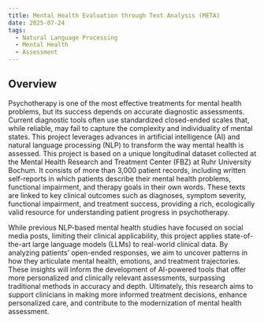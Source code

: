 ```yaml
---
title: Mental Health Evaluation through Text Analysis (META)
date: 2025-07-24
tags:
  - Natural Language Processing
  - Mental Health
  - Assessment
---
```


## Overview

Psychotherapy is one of the most effective treatments for mental health problems, but its success depends on accurate diagnostic assessments. Current diagnostic tools often use standardized closed-ended scales that, while reliable, may fail to capture the complexity and individuality of mental states. This project leverages advances in artificial intelligence (AI) and natural language processing (NLP) to transform the way mental health is assessed.
This project is based on a unique longitudinal dataset collected at the Mental Health Research and Treatment Center (FBZ) at Ruhr University Bochum. It consists of more than 3,000 patient records, including written self-reports in which patients describe their mental health problems, functional impairment, and therapy goals in their own words. These texts are linked to key clinical outcomes such as diagnoses, symptom severity, functional impairment, and treatment success, providing a rich, ecologically valid resource for understanding patient progress in psychotherapy.

While previous NLP-based mental health studies have focused on social media posts, limiting their clinical applicability, this project applies state-of-the-art large language models (LLMs) to real-world clinical data. By analyzing patients’ open-ended responses, we aim to uncover patterns in how they articulate mental health, emotions, and treatment trajectories. These insights will inform the development of AI-powered tools that offer more personalized and clinically relevant assessments, surpassing traditional methods in accuracy and depth. Ultimately, this research aims to support clinicians in making more informed treatment decisions, enhance personalized care, and contribute to the modernization of mental health assessment.
